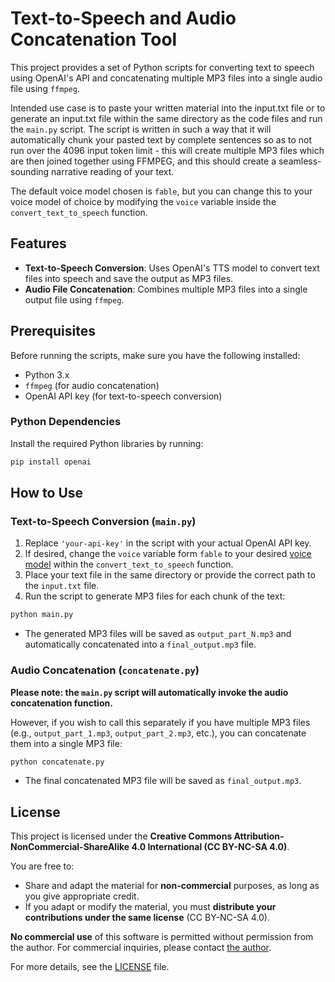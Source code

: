 # Text-to-Speech and Audio Concatenation Tool

This project provides a set of Python scripts for converting text to speech using OpenAI's API and concatenating multiple MP3 files into a single audio file using `ffmpeg`.

Intended use case is to paste your written material into the input.txt file or to generate an input.txt file within the same directory as the code files and run the `main.py` script. The script is written in such a way that it will automatically chunk your pasted text by complete sentences so as to not run over the 4096 input token limit - this will create multiple MP3 files which are then joined together using FFMPEG, and this should create a seamless-sounding narrative reading of your text.

The default voice model chosen is `fable`, but you can change this to your voice model of choice by modifying the `voice` variable inside the `convert_text_to_speech` function.

## Features

- **Text-to-Speech Conversion**: Uses OpenAI's TTS model to convert text files into speech and save the output as MP3 files.
- **Audio File Concatenation**: Combines multiple MP3 files into a single output file using `ffmpeg`.

## Prerequisites

Before running the scripts, make sure you have the following installed:

- Python 3.x
- `ffmpeg` (for audio concatenation)
- OpenAI API key (for text-to-speech conversion)

### Python Dependencies

Install the required Python libraries by running:

```bash
pip install openai
```

## How to Use

### Text-to-Speech Conversion (`main.py`)

1. Replace `'your-api-key'` in the script with your actual OpenAI API key.
2. If desired, change the `voice` variable form `fable` to your desired [voice model](https://platform.openai.com/docs/guides/text-to-speech/voice-options) within the `convert_text_to_speech` function.
3. Place your text file in the same directory or provide the correct path to the `input.txt` file.
4. Run the script to generate MP3 files for each chunk of the text:

```bash
python main.py
```

- The generated MP3 files will be saved as `output_part_N.mp3` and automatically concatenated into a `final_output.mp3` file.

### Audio Concatenation (`concatenate.py`)

**Please note: the `main.py` script will automatically invoke the audio concatenation function.**

However, if you wish to call this separately if you have multiple MP3 files (e.g., `output_part_1.mp3`, `output_part_2.mp3`, etc.), you can concatenate them into a single MP3 file:

```bash
python concatenate.py
```

- The final concatenated MP3 file will be saved as `final_output.mp3`.

## License

This project is licensed under the **Creative Commons Attribution-NonCommercial-ShareAlike 4.0 International (CC BY-NC-SA 4.0)**.

You are free to:
- Share and adapt the material for **non-commercial** purposes, as long as you give appropriate credit.
- If you adapt or modify the material, you must **distribute your contributions under the same license** (CC BY-NC-SA 4.0).

**No commercial use** of this software is permitted without permission from the author. For commercial inquiries, please contact [the author](mailto:barzin@duck.com).

For more details, see the [LICENSE](LICENSE) file.
